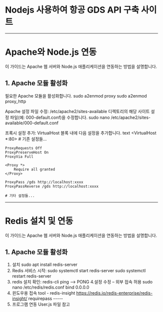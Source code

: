 # Nodejs 사용하여 항공 GDS API 구축 사이트
****
# Apache와 Node.js 연동 

이 가이드는 Apache 웹 서버와 Node.js 애플리케이션을 연동하는 방법을 설명합니다.

## 1. Apache 모듈 활성화

 필요한 Apache 모듈을 활성화합니다.
sudo a2enmod proxy
sudo a2enmod proxy_http

Apache 설정 파일 수정:
/etc/apache2/sites-available 디렉토리의 해당 사이트 설정 파일(예: 000-default.conf)을 수정합니다.
sudo nano /etc/apache2/sites-available/000-default.conf

프록시 설정 추가:
VirtualHost 블록 내에 다음 설정을 추가합니다.
text
<VirtualHost *:80>
    # 기존 설정들...

    ProxyRequests Off
    ProxyPreserveHost On
    ProxyVia Full

    <Proxy *>
        Require all granted
    </Proxy>

    ProxyPass /gds http://localhost:xxxx
    ProxyPassReverse /gds http://localhost:xxxx

    # 기타 설정들...
</VirtualHost>

****
# Redis 설치 및 연동 

이 가이드는 Apache 웹 서버와 Node.js 애플리케이션을 연동하는 방법을 설명합니다.

## 1. Apache 모듈 활성화
 1.  설치 sudo apt install redis-server
 2.  Redis 서비스 시작:
  sudo systemctl start redis-server
  sudo systemctl restart redis-server
 3. redis 설치 확인:
   redis-cli ping --> PONG 
 4.설정 수정 – 외부 접속 허용
    sudo nano /etc/redis/redis.conf
    bind 0.0.0.0
 5. 윈도우용 접속 tool - redis-insight
   https://redis.io/redis-enterprise/redis-insight/
   requirepass -----
 6. 프로그램 연동
         User.js 파일 참고





